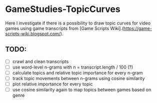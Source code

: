 # GameStudies-TopicCurves
Here I investigate if there is a possibility to draw topic curves for video games using game transcripts from [Game Scripts Wiki].(https://game-scripts-wiki.blogspot.com/).

## TODO:
- [ ] crawl and clean transcripts
- [ ] use word-level n-grams with n = transcript.length / 100 (?)
- [ ] calculate topics and relative topic importance for every n-gram
- [ ] track topic movements between n-grams using cosine similarity
- [ ] plot relative importance for every topic
- [ ] use cosine similarity again to map topics between games based on genre
